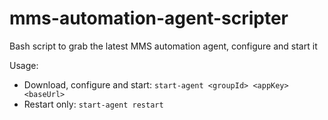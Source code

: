 mms-automation-agent-scripter
=============================

Bash script to grab the latest MMS automation agent, configure and start it

Usage:

* Download, configure and start: `start-agent <groupId> <appKey> <baseUrl>`
* Restart only: `start-agent restart`
